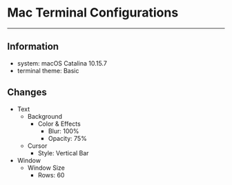 # Mac Terminal Configurations
---

## Information
- system: macOS Catalina 10.15.7
- terminal theme: Basic

## Changes
- Text
  - Background
    - Color & Effects
      - Blur: 100%
      - Opacity: 75%
  - Cursor
    - Style: Vertical Bar
- Window
  - Window Size
    - Rows: 60